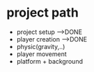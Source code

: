 <h1>project path</h1>

<ul>
<li> project setup  -->DONE</li>
<li> player creation  -->DONE</li>
<li> physic(gravity,..)</li>
<li> player movement </li>
<li> platform + background</li>


</ul>